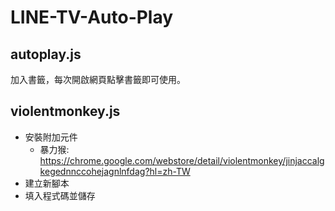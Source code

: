 # LINE-TV-Auto-Play
## autoplay.js
加入書籤，每次開啟網頁點擊書籤即可使用。

## violentmonkey.js
* 安裝附加元件
  * 暴力猴: https://chrome.google.com/webstore/detail/violentmonkey/jinjaccalgkegednnccohejagnlnfdag?hl=zh-TW
* 建立新腳本
* 填入程式碼並儲存
